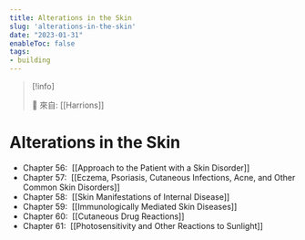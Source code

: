 ```yaml
---
title: Alterations in the Skin
slug: 'alterations-in-the-skin'
date: "2023-01-31"
enableToc: false
tags:
- building
---
```


> [!info]
>
> 🌱 來自: [[Harrions]]

# Alterations in the Skin


*   Chapter 56:  [[Approach to the Patient with a Skin Disorder]]
*   Chapter 57:  [[Eczema, Psoriasis, Cutaneous Infections, Acne, and Other Common Skin Disorders]]
*   Chapter 58:  [[Skin Manifestations of Internal Disease]]
*   Chapter 59:  [[Immunologically Mediated Skin Diseases]]
*   Chapter 60:  [[Cutaneous Drug Reactions]]
*   Chapter 61:  [[Photosensitivity and Other Reactions to Sunlight]]
